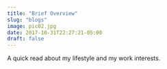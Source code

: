 ```yaml
---
title: "Brief Overview"
slug: "blogs"
image: pic02.jpg
date: 2017-10-31T22:27:21-05:00
draft: false
---
```


A quick read about my lifestyle and my work interests.
